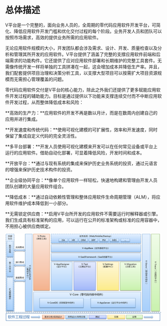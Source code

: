 # 总体描述

V平台是一个完整的，面向业务人员的，全周期的零代码应用软件开发平台，可简化、降低应用软件开发门槛和优化交付过程的每个阶段。业务开发人员和团队可以按照市场需求，高效的提供业务所需的应用软件。

无论应用软件规模的大小，开发团队都会涉及需求、设计、开发、质量检查以及分析和管理其所开发的应用软件。V平台提供了涵盖了完整的支撑应用软件前端和后端需求的功能构件。它还提供了应对应用软件部署​​和长期维护的完整工具套件。无需像传统开发一样将单独的工具拼凑在一起，这会增加成本并降低生产率。并且，我们配套提供项目治理和决策分析工具，以支撑大型项目可以按需扩大项目资源规模而无需担心管理覆盖的问题。

零代码应用软件交付是V平台的核心能力，除此之外我们还提供了更多赋能应用软件开发过程的辅助能力。目标是通过提供以下功能来支撑连续交付而不中断应用软件开发过程，从而整体降低成本和风险：

**高效的生产力：**应用软件的开发不再是数以月计，而是在数周内创建自己的应用并进行集成。

**开发速度和传统代码：**使用可视化建模的可扩展性，效率和开发速度，同时保留了集成自定义代码的完全灵活性。

**多平台部署：**开发人员使用可视化建模来开发可以在任何常见设备或平台上运行的应用软件。借助自动化部署，可显着降低风险，开发时间和成本。

**开放平台：**通过与现有系统的集成来保护历史业务系统的投资，通过元语言的增强来保护历史技术构件的投资。

**企业级协同平台：**像单个应用软件一样轻松，快速地构建和管理由开发人员团队创建的大量应用软件组合。

**降低成本：**通过自动依赖性管理和整体应用软件生命周期管理（ALM），将应用软件维护成本降低到一小部分。

**无需锁定供应商：**启用V平台所开发的应用软件不需要运行时解释器或引擎。我们生成具有标准架构的应用，可以运行在公开的标准架构或标准的应用容器中，不用担心被供应商绑定。

![](../.gitbook/assets/zong-ti-ye-wu-jia-gou-.png)
